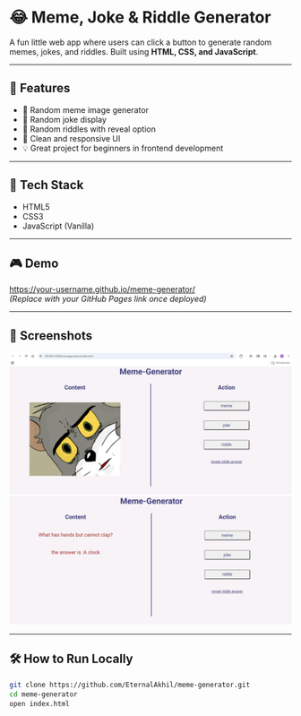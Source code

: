 # 😂 Meme, Joke & Riddle Generator

A fun little web app where users can click a button to generate random memes, jokes, and riddles. Built using **HTML, CSS, and JavaScript**.

---

## 🧠 Features

- 🔁 Random meme image generator
- 🤣 Random joke display
- 🧩 Random riddles with reveal option
- 🎨 Clean and responsive UI
- 💡 Great project for beginners in frontend development

---

## 🚀 Tech Stack

- HTML5
- CSS3
- JavaScript (Vanilla)

---

## 🎮 Demo

https://your-username.github.io/meme-generator/  
*(Replace with your GitHub Pages link once deployed)*

---

## 📸 Screenshots

![screenshot](assets/s1.png)  
![screenshot](assets/s2.png)  


---

## 🛠️ How to Run Locally

```bash
git clone https://github.com/EternalAkhil/meme-generator.git
cd meme-generator
open index.html
